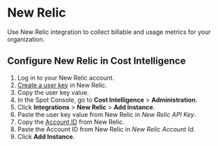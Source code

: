 <meta name="robots" content="noindex">

# New Relic 

Use New Relic integration to collect billable and usage metrics for your organization.

## Configure New Relic in Cost Intelligence   

1. Log in to your New Relic account.
2. [Create a user key](https://docs.newrelic.com/docs/apis/intro-apis/new-relic-api-keys/) in New Relic.
3. Copy the user key value.
4. In the Spot Console, go to **Cost Intelligence** > **Administration**.
5. Click **Integrations** > **New Relic** > **Add Instance**.
6. Paste the user key value from New Relic in <i>New Relic API Key</i>.
7. Copy the [Account ID](https://docs.newrelic.com/docs/accounts/accounts-billing/account-structure/account-id/) from New Relic.
8. Paste the Account ID from New Relic in <i>New Relic Account Id</i>.
9. Click **Add Instance**.
